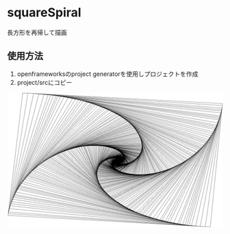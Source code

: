 # squareSpiral
長方形を再帰して描画

## 使用方法
1. openframeworksのproject generatorを使用しプロジェクトを作成
2. project/srcにコピー

![sample](test.png)
